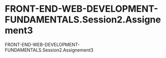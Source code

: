 # FRONT-END-WEB-DEVELOPMENT-FUNDAMENTALS.Session2.Assignement3
FRONT-END-WEB-DEVELOPMENT-FUNDAMENTALS.Session2.Assignement3
